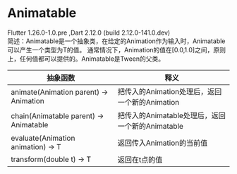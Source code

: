 # Animatable<T>
Flutter 1.26.0-1.0.pre ,Dart 2.12.0 (build 2.12.0-141.0.dev)<br>
简述：Animatable是一个抽象类，在给定的Animation<double>作为输入时，Animatable可以产生一个类型为T的值。
通常情况下，Animation的值在[0.0,1.0]之间，原则上，任何值都可以提供的。Animatable是Tween的父类。

|抽象函数|释义|
|---|---|
|animate(Animation<double> parent) → Animation<T>|把传入的Animation<double>处理后，返回一个新的Animation<double>|
|chain(Animatable<double> parent) → Animatable<T>|把传入的Animatable<double>处理后，返回一个新的Animatable<double>|
|evaluate(Animation<double> animation) → T|返回传入Animation<double>的当前值|
|transform(double t) → T|返回在t点的值|